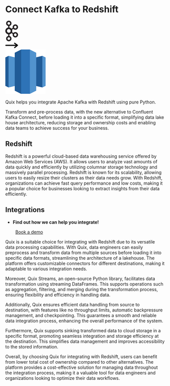 # Connect Kafka to Redshift

<div class="connect-images cards blog-grid-card" markdown>
<div>
<img src="../images/kafka_logo.png" width="40px" />
</div>
<div>
<img src="../images/arrow.svg" width="40px" />
</div>
<div>
<img src="./images/redshift_1.jpg" />
</div>
</div>

Quix helps you integrate Apache Kafka with Redshift using pure Python.

Transform and pre-process data, with the new alternative to Confluent Kafka Connect, before loading it into a specific format, simplifying data lake house architecture, reducing storage and ownership costs and enabling data teams to achieve success for your business.

## Redshift

Redshift is a powerful cloud-based data warehousing service offered by Amazon Web Services (AWS). It allows users to analyze vast amounts of data quickly and efficiently by utilizing columnar storage technology and massively parallel processing. Redshift is known for its scalability, allowing users to easily resize their clusters as their data needs grow. With Redshift, organizations can achieve fast query performance and low costs, making it a popular choice for businesses looking to extract insights from their data efficiently.

## Integrations

<div class="grid cards" markdown>

- __Find out how we can help you integrate!__

    <a class="md-button md-button--primary" href="https://quix.io/book-a-demo" target="_blank" style="margin:.5rem;">Book a demo</a>

</div>


Quix is a suitable choice for integrating with Redshift due to its versatile data processing capabilities. With Quix, data engineers can easily preprocess and transform data from multiple sources before loading it into specific data formats, streamlining the architecture of a lakehouse. The platform offers customizable connectors for different destinations, making it adaptable to various integration needs.

Moreover, Quix Streams, an open-source Python library, facilitates data transformation using streaming DataFrames. This supports operations such as aggregation, filtering, and merging during the transformation process, ensuring flexibility and efficiency in handling data.

Additionally, Quix ensures efficient data handling from source to destination, with features like no throughput limits, automatic backpressure management, and checkpointing. This guarantees a smooth and reliable data integration process, enhancing the overall performance of the system.

Furthermore, Quix supports sinking transformed data to cloud storage in a specific format, promoting seamless integration and storage efficiency at the destination. This simplifies data management and improves accessibility to the stored information.

Overall, by choosing Quix for integrating with Redshift, users can benefit from lower total cost of ownership compared to other alternatives. The platform provides a cost-effective solution for managing data throughout the integration process, making it a valuable tool for data engineers and organizations looking to optimize their data workflows.

